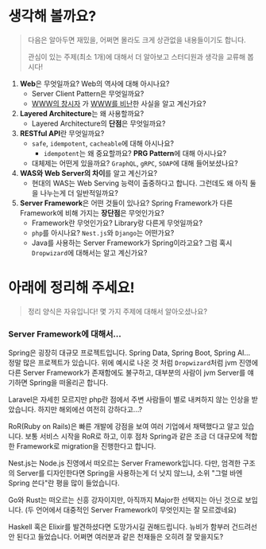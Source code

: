 # 생각해 볼까요?

> 다음은 알아두면 재밌을, 어쩌면 몰라도 크게 상관없을 내용들이기도 합니다.
>
> 관심이 있는 주제(최소 1개)에 대해서 더 알아보고 스터디원과 생각을 교류해 봅시다!

1. **Web**은 무엇일까요? Web의 역사에 대해 아시나요?
    - Server Client Pattern은 무엇일까요?
    - [WWW의 창시자](https://ko.wikipedia.org/wiki/%ED%8C%80_%EB%B2%84%EB%84%88%EC%8A%A4%EB%A6%AC)
      가 [WWW를 비난](https://www.inrupt.com/)한 사실을 알고 계신가요?
2. **Layered Architecture**는 왜 사용할까요?
    - Layered Architecture의 **단점**은 무엇일까요?
3. **RESTful API**란 무엇일까요?
    - `safe`, `idempotent`, `cacheable`에 대해 아시나요?
        - `idempotent`는 왜 중요할까요? **PRG Pattern**에 대해 아시나요?
    - 대체제는 어떤게 있을까요? `GraphQL`, `gRPC`, `SOAP`에 대해 들어보셨나요?
4. **WAS와 Web Server의 차이**를 알고 계신가요?
    - 현대의 WAS는 Web Serving 능력이 출중하다고 합니다. 그런데도 왜 아직 둘을 나누는게 더 일반적일까요?
5. **Server Framework**은 어떤 것들이 있나요? Spring Framework가 다른 Framework에 비해 가지는 **장단점**은 무엇인가요?
    - Framework란 무엇인가요? Library랑 다른게 무엇일까요?
    - `php`를 아시나요? `Nest.js`와 `Django`는 어떤가요?
    - Java를 사용하는 Server Framework가 Spring이라고요? 그럼 혹시 `Dropwizard`에 대해서는 알고 계신가요?

# 아래에 정리해 주세요!

> 정리 양식은 자유입니다! 몇 가지 주제에 대해서 알아오셨나요?

### **Server Framework**에 대해서...

Spring은 굉장히 대규모 프로젝트입니다. Spring Data, Spring Boot, Spring AI... 정말 많은 프로젝트가 있습니다.
위에 예시로 나온 것 처럼 `Dropwizard`처럼 jvm 진영에 다른 Server Framework가 존재함에도 불구하고,
대부분의 사람이 jvm Server를 얘기하면 Spring을 떠올리곤 합니다.

Laravel은 자세힌 모르지만 php란 점에서 주변 사람들이 별로 내켜하지 않는 인상을 받았습니다.
하지만 해외에선 여전히 강하다고...?

RoR(Ruby on Rails)은 빠른 개발에 강점을 보여 여러 기업에서 채택했다고 알고 있습니다. 보통 서비스 시작을
RoR로 하고, 이후 점차 Spring과 같은 조금 더 대규모에 적합한 Framework로 migration을 진행한다고 합니다.

Nest.js는 Node.js 진영에서 떠오르는 Server Framework입니다. 다만, 엄격한 구조의 Server를 디자인한다면
Spring을 사용하는게 더 낫지 않느냐, 소위 "그럴 바엔 Spring 쓴다"란 평을 많이 들었습니다.

Go와 Rust는 떠오르는 신흥 강자이지만, 아직까지 Major한 선택지는 아닌 것으로 보입니다.
(두 언어에서 대중적인 Server Framework이 무엇인지는 잘 모르겠네요)

Haskell 혹은 Elixir를 발견하셨다면 도망가시길 권해드립니다. 뉴비가 함부러 건드려선 안 된다고 들었습니다.
어쩌면 여러분과 같은 천재들은 오히려 잘 맞을지도?
